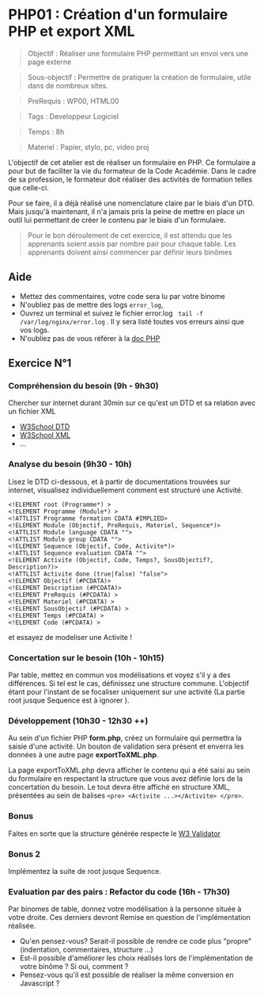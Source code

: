 # PHP01 : Création d'un formulaire PHP et export XML

> Objectif : Réaliser une formulaire PHP permettant un envoi vers une page externe

> Sous-objectif : Permettre de pratiquer la création de formulaire, utile dans de nombreux sites.

> PreRequis : WP00, HTML00

> Tags : Developpeur Logiciel

> Temps : 8h

> Materiel  : Papier, stylo, pc, video proj


L'objectif de cet atelier est de réaliser un formulaire en PHP. 
Ce formulaire a pour but de faciliter la vie du formateur de la Code Académie. Dans le cadre de sa profession, le formateur doit réaliser des activités de formation telles que celle-ci. 

Pour se faire, il a déjà réalisé une nomenclature claire par le biais d'un DTD.
Mais jusqu'à maintenant, il n'a jamais pris la peine de mettre en place un outil lui permettant de créer le contenu par le biais d'un formulaire.

> Pour le bon déroulement de cet exercice, il est attendu que les apprenants soient assis par nombre pair pour chaque table.
> Les apprenants doivent ainsi commencer par définir leurs binômes

## Aide
 * Mettez des commentaires, votre code sera lu par votre binome
 * N'oubliez pas de mettre des logs ```error_log```, 
 * Ouvrez un terminal et suivez le fichier error.log ``` tail -f /var/log/nginx/error.log``` . Il y sera listé toutes vos erreurs ainsi que vos logs.
 * N'oubliez pas de vous référer à la [doc PHP](http://php.net/manual/fr/)

## Exercice N°1

### Compréhension du besoin (9h - 9h30)
Chercher sur internet durant 30min sur ce qu'est un DTD et sa relation avec un fichier XML

 * [W3School DTD](https://www.w3schools.com/xml/xml_dtd_intro.asp)
 * [W3School XML](https://www.w3schools.com/xml/default.asp)
 * ...


### Analyse du besoin (9h30 - 10h)
Lisez le DTD ci-dessous, et à partir de documentations trouvées sur internet, visualisez individuellement comment est structuré une Activité.

```
<!ELEMENT root (Programme*) >
<!ELEMENT Programme (Module*) >
<!ATTLIST Programme formation CDATA #IMPLIED>
<!ELEMENT Module (Objectif, PreRequis, Materiel, Sequence*)>
<!ATTLIST Module language CDATA "">
<!ATTLIST Module group CDATA "">
<!ELEMENT Sequence (Objectif, Code, Activite*)>
<!ATTLIST Sequence evaluation CDATA "">
<!ELEMENT Activite (Objectif, Code, Temps?, SousObjectif?, Description?)>
<!ATTLIST Activite done (true|false) "false">
<!ELEMENT Objectif (#PCDATA)>
<!ELEMENT Description (#PCDATA)>
<!ELEMENT PreRequis (#PCDATA) >
<!ELEMENT Materiel (#PCDATA) >
<!ELEMENT SousObjectif (#PCDATA) >
<!ELEMENT Temps (#PCDATA) >
<!ELEMENT Code (#PCDATA) >
```

et  essayez de modeliser une Activite !

### Concertation sur le besoin  (10h - 10h15)
Par table, mettez en commun vos modélisations et voyez s'il y a des différences. Si tel est le cas, définissez une structure commune. 
L'objectif étant pour l'instant de se focaliser uniquement sur une activité (La partie root jusque Sequence est à ignorer ). 

### Développement (10h30 - 12h30 ++)
Au sein d'un fichier PHP **form.php**, créez un formulaire qui permettra la saisie d'une activité. 
Un bouton de validation sera présent et enverra les données à une autre page **exportToXML.php**. 

La page exportToXML.php devra afficher le contenu qui a été saisi au sein du formulaire en respectant la structure que vous avez définie lors de la concertation du besoin. Le tout devra être affiché en structure XML, présentées au sein de balises ```<pre> <Activite ...></Activite> </pre>```.

### Bonus

Faites en sorte que la structure générée respecte le [W3 Validator](https://validator.w3.org/)

### Bonus 2

Implémentez la suite de root jusque Sequence.


### Evaluation par des pairs : Refactor du code (16h - 17h30)
Par binomes de table, donnez votre modélisation à la personne située à votre droite.
Ces derniers devront Remise en question de l'implémentation réalisée. 
 * Qu'en pensez-vous? Serait-il possible de rendre ce code plus "propre" (indentation, commentaires, structure ...)
 * Est-il possible d'améliorer les choix réalisés lors de l'implémentation de votre binôme ? Si oui, comment ? 
 * Pensez-vous qu'il est possible de réaliser la même conversion en Javascript ? 
 

 
